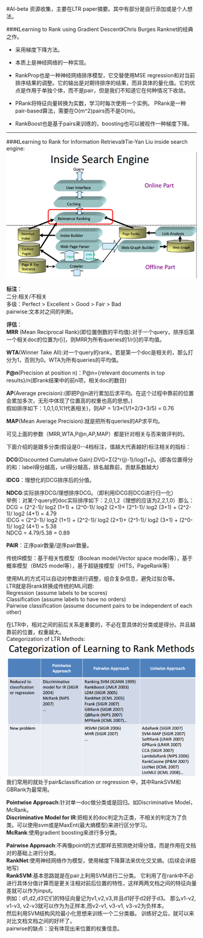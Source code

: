 #AI-beta
资源收集，主要在LTR paper摘要。其中有部分是自行添加或是个人想法。

###《Learning to Rank using Gradient Descent》Chris Burges
Ranknet的经典之作。 <br>
* 采用梯度下降方法。
* 本质上是神经网络的一种实现。

* RankProp也是一种神经网络排序模型，它交替使用MSE regression和对当前排序结果的调整。它的输出是对期待排序的结果，而非具体的量化值。它的优点是作用于单独个体，而不是pair，但是我们不知道它在何种情况下收敛。

* PRank将特征向量转换为实数，学习时每次使用一个实例。
PRank是一种pair-based算法，需要在O(m^2)pairs而不是O(m)。
* RankBoost也是基于pairs来训练的，boosting也可以被视作一种梯度下降。

--------------
###《Learning to Rank for Information Retrieval》Tie-Yan Liu
inside search engine:<br>
![inside search engine](/images/jiqixuexi/LTR_ISE.png)<br>

**标注**：<br>
二分:相关/不相关<br>
多级：Perfect > Excellent > Good > Fair > Bad<br>
pairwise:文本对之间的判断。<br>

**评估**：<br>
**MRR** (Mean Reciprocal Rank)(即位置倒数的平均值):对于一个query，排序后第一个相关doc的位置为r[i]，则MRR为所有queries的1/r[i]的平均值。<br>

**WTA**(Winner Take All):对一个query的rank，若是第一个doc是相关的，那么打分为1，否则为0。WTA为所有queries的平均值。<br>

**P@n**(Precision at position n)：P@n={relevant documents in top results}/n(即rank结果中的前n项，相关doc的数目)<br>

**AP**(Average precision):(即把P@n进行累加后求平均。在这个过程中靠前的位置会累加多次，无形中体现了位置高的权重也高的思想。)<br>
假如排序如下：1,0,1,0,1(1代表相关)，则AP = 1/3*(1/1+2/3+3/5) = 0.76<br>

**MAP**(Mean Average Precision):就是把所有queries的AP求平均。<br>

可见上面的参数（MRR,WTA,P@n,AP,MAP）都是针对相关与否来做评判的。<br>

下面介绍的是跟多分类(假设是0--4档标注，值越大代表越好)标注相关的指标：<br>

**DCG**(Discounted Cumulative Gain):DVG=Σ(2^r(j)-1)/log(1+j)。(即各位置得分的和：label得分越高，url得分越高，排名越靠前，贡献系数越大)<br>

**IDCG**：理想化的DCG排序后的分值。<br>

**NDCG**:实际排序DCG/理想排序DCG。（即利用IDCG将DCG进行归一化）<br>
举例：对某个query的doc实际排序如下：2,0,1,2（理想的应该为2,2,1,0）那么：<br>
DCG = (2^2-1)/ log2 (1+1) + (2^0-1)/ log2 (2+1)+ (2^1-1)/ log2 (3+1) + (2^2-1)/ log2 (4+1)  = 4.79<br>
IDCG = (2^2-1)/ log2 (1+1) + (2^2-1)/ log2 (2+1)+ (2^1-1)/ log2 (3+1) + (2^0-1)/ log2 (4+1)  = 5.38<br>
NDCG = 4.79/5.38 = 0.89 <br>

**PAIR**：正序pair数量/逆序pair数量。<br>

传统IR模型：基于相关性模型（Boolean model/Vector space model等），基于概率模型（BM25 model等），基于超链接模型（HITS，PageRank等）<br>

使用ML的方式可以自动对参数进行调整，组合复杂信息，避免过拟合等。<br>
LTR就是将rank转换成传统的ML问题:<br>
Regression (assume labels to be scores)<br>
Classification (assume labels to have no orders)<br>
Pairwise classification (assume document pairs to be
independent of each other)<br>

在LTR中，相对之间的前后关系是重要的，不必在意具体的分类或是得分。并且越靠前的位置，权重越大。<br>
Categorization of LTR Methods:<br>
![Categorization of LTR Methods](/images/jiqixuexi/LTR_cateOfLTR.png)<br>
我们常用的就处于pair&classification
or regression 中，其中RankSVM和GBRank为最常用。<br>

**Pointwise Approach**:针对单一doc做分类或是回归。如Discriminative Model， McRank。<br>
**Discriminative Model for IR**:把相关的doc判定为正类，不相关的判定为了负类。可以使用svm或是MaxEnt(最大熵模型)来进行区分学习。<br>
**McRank**:使用gradient boosting来进行多分类。<br>

**Pairwise Approach**:不再像point的方式那样去预测绝对得分值，而是作用在文档对的基础上进行分类。<br>
**RankNet**:使用神经网络作为模型，使用梯度下降算法来优化交叉熵。(后续会详细地写)<br>
**RankSVM**:基本思路就是在pair上利用SVM进行二分类。
它利用了在rank中不必进行具体分值计算而是更关注相对前后位置的特性，这样两两文档之间的特征向量差就可以作为input。<br>
例如：d1,d2,d3它们的特征向量记为v1,v2,v3,并且d1好于d2好于d3。
那么v1-v2, v1-v3, v2-v3就可以作为为正样本,而v2-v1, v3-v1, v3-v2为负样本。<br>
然后利用SVM结构风险最小化思想来训练一个二分类器。
训练好之后，就可以来对比文档文档之间的好坏了。<br>
pairwise的缺点：没有体现出来位置的权重信息。<br>
















